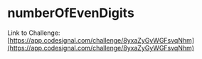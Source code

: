 # numberOfEvenDigits

Link to Challenge: [https://app.codesignal.com/challenge/8yxaZyGyWGFsvqNhm](https://app.codesignal.com/challenge/8yxaZyGyWGFsvqNhm)